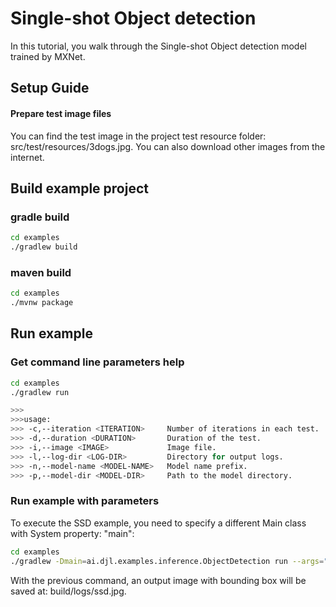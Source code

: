 Single-shot Object detection
============================

In this tutorial, you walk through the Single-shot Object detection model trained by MXNet.

## Setup Guide

#### Prepare test image files

You can find the test image in the project test resource folder: src/test/resources/3dogs.jpg.
You can also download other images from the internet.


## Build example project

### gradle build

```sh
cd examples
./gradlew build
```

### maven build

```sh
cd examples
./mvnw package
```

## Run example

### Get command line parameters help
```sh
cd examples
./gradlew run

>>>
>>>usage:
>>> -c,--iteration <ITERATION>     Number of iterations in each test.
>>> -d,--duration <DURATION>       Duration of the test.
>>> -i,--image <IMAGE>             Image file.
>>> -l,--log-dir <LOG-DIR>         Directory for output logs.
>>> -n,--model-name <MODEL-NAME>   Model name prefix.
>>> -p,--model-dir <MODEL-DIR>     Path to the model directory.
```

### Run example with parameters

To execute the SSD example, you need to specify a different Main class with System property: "main":

```sh
cd examples
./gradlew -Dmain=ai.djl.examples.inference.ObjectDetection run --args="-l build/logs -i src/test/resources/3dogs.jpg"
```

With the previous command, an output image with bounding box will be saved at: build/logs/ssd.jpg.
